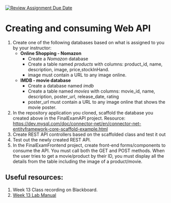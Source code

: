 [![Review Assignment Due Date](https://classroom.github.com/assets/deadline-readme-button-24ddc0f5d75046c5622901739e7c5dd533143b0c8e959d652212380cedb1ea36.svg)](https://classroom.github.com/a/9BlYPUXr)
# Creating and consuming Web API

1. Create one of the following databases based on what is assigned to you by your instructor:
   - **Online Shopping - Nomazon**
      - Create a *Nomazon* database
      - Create a table named *products* with columns: product_id, name, description, image, price,stockInHand.
      - image must contain a URL to any image online.
    - **IMDB - movie database**
        - Create a database named *imdb*
        - Create a table named *movies* with columns: movie_id, name, description, poster_url, release_date, rating
        - poster_url must contain a URL to any image online that shows the movie poster.
2. In the repository application you cloned, scaffold the database you created above in the FinalExamAPI project.
   Resource: https://dev.mysql.com/doc/connector-net/en/connector-net-entityframework-core-scaffold-example.html
3. Create REST API controllers based on the scaffolded class and test it out
4. Test out the newly created REST API.
5. In the FinalExamFrontend project, create front-end forms/components to consume the API. You must call both the GET and POST methods. When the user tries to get a movie/product by their ID, you must display all the details from the table including the image of a product/movie. 

## Useful resources:
1. Week 13 Class recording on Blackboard.
2. [Week 13 Lab Manual](https://github.com/TheCodingGrew/Week-13---Lab-Manual)
